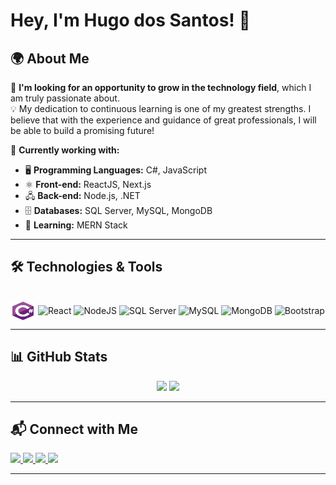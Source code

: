 # Hey, I'm Hugo dos Santos! 🚀  

## 🌍 About Me  
🔭 **I'm looking for an opportunity to grow in the technology field**, which I am truly passionate about.  
💡 My dedication to continuous learning is one of my greatest strengths. I believe that with the experience and guidance of great professionals, I will be able to build a promising future!  

🌱 **Currently working with:**  
- 🖥️ **Programming Languages:** C#, JavaScript  
- ⚛️ **Front-end:** ReactJS, Next.js  
- 🖧 **Back-end:** Node.js, .NET  
- 🗄️ **Databases:** SQL Server, MySQL, MongoDB  
- 🚀 **Learning:** MERN Stack  

---

## 🛠 Technologies & Tools  
<div style="display: inline_block"><br>
  <img align="center" alt="Csharp" height="30" width="40" src="https://raw.githubusercontent.com/devicons/devicon/master/icons/csharp/csharp-original.svg">
  <img align="center" alt="React" height="30" width="40" src="https://cdn.jsdelivr.net/gh/devicons/devicon/icons/react/react-original.svg" />
  <img align="center" alt="NodeJS" height="30" width="40" src="https://cdn.jsdelivr.net/gh/devicons/devicon@latest/icons/nodejs/nodejs-original.svg" />
  <img align="center" alt="SQL Server" height="30" width="40" src="https://cdn.jsdelivr.net/gh/devicons/devicon@latest/icons/microsoftsqlserver/microsoftsqlserver-plain-wordmark.svg" />
  <img align="center" alt="MySQL" height="30" width="40" src="https://cdn.jsdelivr.net/gh/devicons/devicon@latest/icons/mysql/mysql-plain-wordmark.svg" />
  <img align="center" alt="MongoDB" height="30" width="40" src="https://cdn.jsdelivr.net/gh/devicons/devicon@latest/icons/mongodb/mongodb-original-wordmark.svg" />
  <img align="center" alt="Bootstrap" height="30" width="40" src="https://cdn.jsdelivr.net/gh/devicons/devicon@latest/icons/bootstrap/bootstrap-original-wordmark.svg" />
</div>

---

## 📊 GitHub Stats  
<div align="center">
  <img height="180em" src="https://github-readme-stats.vercel.app/api?username=HugoMDKK&show_icons=true&theme=radical"/>
  <img height="180em" src="https://github-readme-stats.vercel.app/api/top-langs/?username=HugoMDKK&layout=compact&langs_count=7&theme=radical"/>
</div>

---

## 📬 Connect with Me  
<div>
  <a href="https://instagram.com/HugoMDKK" target="_blank">
    <img src="https://img.shields.io/badge/-Instagram-%23E4405F?style=for-the-badge&logo=instagram&logoColor=white" target="_blank">
  </a> 	
  <a href="https://discord.gg/K5xpfC6f3X" target="_blank">
    <img src="https://img.shields.io/badge/Discord-7289DA?style=for-the-badge&logo=discord&logoColor=white" target="_blank">
  </a> 
  <a href="mailto:victorhugo0856@gmail.com">
    <img src="https://img.shields.io/badge/Gmail-D14836?style=for-the-badge&logo=gmail&logoColor=white" target="_blank">
  </a>
  <a href="https://www.linkedin.com/in/hugo-dos-santos-4051b7190" target="_blank">
    <img src="https://img.shields.io/badge/-LinkedIn-%230077B5?style=for-the-badge&logo=linkedin&logoColor=white" target="_blank">
  </a> 
</div>

---
